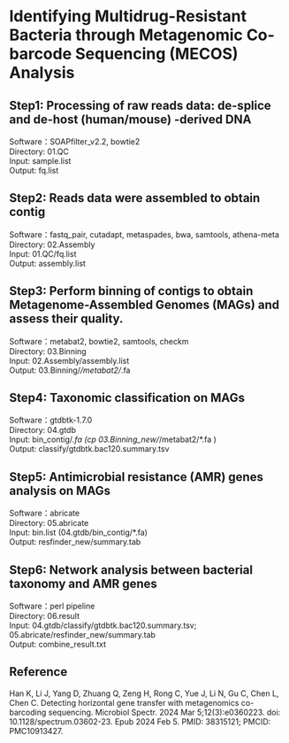 # Identifying Multidrug-Resistant Bacteria through Metagenomic Co-barcode Sequencing (MECOS) Analysis  

##
  
## Step1: Processing of raw reads data: de-splice and de-host (human/mouse) -derived DNA 
Software：SOAPfilter_v2.2, bowtie2  
Directory: 01.QC  
Input: sample.list  
Output: fq.list  

## Step2: Reads data were assembled to obtain contig 
Software：fastq_pair, cutadapt, metaspades, bwa, samtools, athena-meta  
Directory: 02.Assembly  
Input: 01.QC/fq.list  
Output: assembly.list  

## Step3: Perform binning of contigs to obtain Metagenome-Assembled Genomes (MAGs) and assess their quality.  
Software：metabat2, bowtie2, samtools, checkm  
Directory: 03.Binning  
Input: 02.Assembly/assembly.list  
Output: 03.Binning/*/metabat2/*.fa  

## Step4: Taxonomic classification on MAGs 
Software：gtdbtk-1.7.0  
Directory: 04.gtdb  
Input: bin_contig/*.fa (cp 03.Binning_new/*/metabat2/*.fa )  
Output: classify/gtdbtk.bac120.summary.tsv  

## Step5: Antimicrobial resistance (AMR) genes analysis on MAGs
Software：abricate  
Directory: 05.abricate  
Input: bin.list (04.gtdb/bin_contig/*.fa)  
Output: resfinder_new/summary.tab  

## Step6: Network analysis between bacterial taxonomy and AMR genes  
Software：perl pipeline  
Directory: 06.result  
Input: 04.gtdb/classify/gtdbtk.bac120.summary.tsv; 05.abricate/resfinder_new/summary.tab  
Output: combine_result.txt  

## Reference  
Han K, Li J, Yang D, Zhuang Q, Zeng H, Rong C, Yue J, Li N, Gu C, Chen L, Chen C. Detecting horizontal gene transfer with metagenomics co-barcoding sequencing. Microbiol Spectr. 2024 Mar 5;12(3):e0360223. doi: 10.1128/spectrum.03602-23. Epub 2024 Feb 5. PMID: 38315121; PMCID: PMC10913427.
